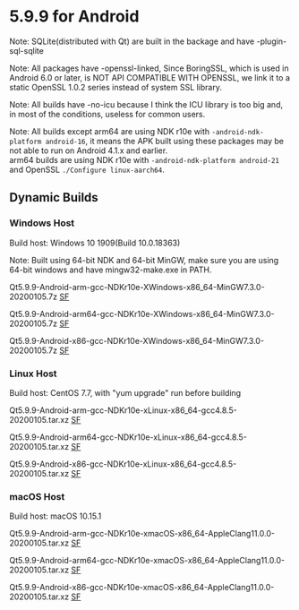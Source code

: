 # 5.9.9 for Android

Note: SQLite(distributed with Qt) are built in the backage and have -plugin-sql-sqlite

Note: All packages have -openssl-linked, Since BoringSSL, which is used in Android 6.0 or later, is NOT API COMPATIBLE WITH OPENSSL, we link it to a static OpenSSL 1.0.2 series instead of system SSL library.

Note: All builds have -no-icu because I think the ICU library is too big and, in most of the conditions, useless for common users.

Note: All builds except arm64 are using NDK r10e with `-android-ndk-platform android-16`, it means the APK built using these packages may be not able to run on Android 4.1.x and earlier.  
arm64 builds are using NDK r10e with `-android-ndk-platform android-21` and OpenSSL `./Configure linux-aarch64`.

## Dynamic Builds

### Windows Host

Build host: Windows 10 1909(Build 10.0.18363)

Note: Built using 64-bit NDK and 64-bit MinGW, make sure you are using 64-bit windows and have mingw32-make.exe in PATH.

Qt5.9.9-Android-arm-gcc-NDKr10e-XWindows-x86_64-MinGW7.3.0-20200105.7z [SF](https://sourceforge.net/projects/fsu0413-qtbuilds/files/Qt5.9/Android/Windows-x86_64-hosted/Qt5.9.9-Android-arm-gcc-NDKr10e-XWindows-x86_64-MinGW7.3.0-20200105.7z)

Qt5.9.9-Android-arm64-gcc-NDKr10e-XWindows-x86_64-MinGW7.3.0-20200105.7z [SF](https://sourceforge.net/projects/fsu0413-qtbuilds/files/Qt5.9/Android/Windows-x86_64-hosted/Qt5.9.9-Android-arm64-gcc-NDKr10e-XWindows-x86_64-MinGW7.3.0-20200105.7z)

Qt5.9.9-Android-x86-gcc-NDKr10e-XWindows-x86_64-MinGW7.3.0-20200105.7z [SF](https://sourceforge.net/projects/fsu0413-qtbuilds/files/Qt5.9/Android/Windows-x86_64-hosted/Qt5.9.9-Android-x86-gcc-NDKr10e-XWindows-x86_64-MinGW7.3.0-20200105.7z)

### Linux Host

Build host: CentOS 7.7, with "yum upgrade" run before building

Qt5.9.9-Android-arm-gcc-NDKr10e-xLinux-x86_64-gcc4.8.5-20200105.tar.xz [SF](https://sourceforge.net/projects/fsu0413-qtbuilds/files/Qt5.9/Android/Linux-x86_64-hosted/Qt5.9.9-Android-arm-gcc-NDKr10e-xLinux-x86_64-gcc4.8.5-20200105.tar.xz)

Qt5.9.9-Android-arm64-gcc-NDKr10e-xLinux-x86_64-gcc4.8.5-20200105.tar.xz [SF](https://sourceforge.net/projects/fsu0413-qtbuilds/files/Qt5.9/Android/Linux-x86_64-hosted/Qt5.9.9-Android-arm64-gcc-NDKr10e-xLinux-x86_64-gcc4.8.5-20200105.tar.xz)

Qt5.9.9-Android-x86-gcc-NDKr10e-xLinux-x86_64-gcc4.8.5-20200105.tar.xz [SF](https://sourceforge.net/projects/fsu0413-qtbuilds/files/Qt5.9/Android/Linux-x86_64-hosted/Qt5.9.9-Android-x86-gcc-NDKr10e-xLinux-x86_64-gcc4.8.5-20200105.tar.xz)

### macOS Host

Build host: macOS 10.15.1

Qt5.9.9-Android-arm-gcc-NDKr10e-xmacOS-x86_64-AppleClang11.0.0-20200105.tar.xz [SF](https://sourceforge.net/projects/fsu0413-qtbuilds/files/Qt5.9/Android/macOS-x86_64-hosted/Qt5.9.9-Android-arm-gcc-NDKr10e-xmacOS-x86_64-AppleClang11.0.0-20200105.tar.xz)

Qt5.9.9-Android-arm64-gcc-NDKr10e-xmacOS-x86_64-AppleClang11.0.0-20200105.tar.xz [SF](https://sourceforge.net/projects/fsu0413-qtbuilds/files/Qt5.9/Android/macOS-x86_64-hosted/Qt5.9.9-Android-arm64-gcc-NDKr10e-xmacOS-x86_64-AppleClang11.0.0-20200105.tar.xz)

Qt5.9.9-Android-x86-gcc-NDKr10e-xmacOS-x86_64-AppleClang11.0.0-20200105.tar.xz [SF](https://sourceforge.net/projects/fsu0413-qtbuilds/files/Qt5.9/Android/macOS-x86_64-hosted/Qt5.9.9-Android-x86-gcc-NDKr10e-xmacOS-x86_64-AppleClang11.0.0-20200105.tar.xz)
